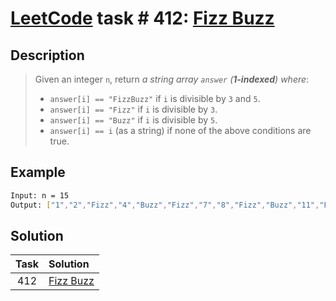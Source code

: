 # [LeetCode][leetcode] task # 412: [Fizz Buzz][task]

Description
-----------

> Given an integer `n`, return _a string array `answer` (**1-indexed**) where_:
> * `answer[i] == "FizzBuzz"` if `i` is divisible by `3` and `5`.
> * `answer[i] == "Fizz"` if `i` is divisible by `3`.
> * `answer[i] == "Buzz"` if `i` is divisible by `5`.
> * `answer[i] == i` (as a string) if none of the above conditions are true.

 Example
-------

```sh
Input: n = 15
Output: ["1","2","Fizz","4","Buzz","Fizz","7","8","Fizz","Buzz","11","Fizz","13","14","FizzBuzz"]
```

Solution
--------

| Task | Solution              |
|:----:|:----------------------|
| 412  | [Fizz Buzz][solution] |


[leetcode]: <http://leetcode.com/>
[task]: <https://leetcode.com/problems/fizz-buzz/>
[solution]: <https://github.com/wellaxis/witalis-jkit/blob/main/module/tasks/src/main/java/com/witalis/jkit/tasks/core/task/leetcode/h5/p412/option/Practice.java>
